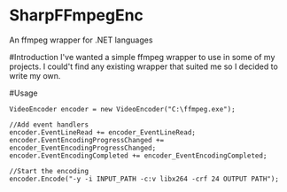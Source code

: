 SharpFFmpegEnc
==============

An ffmpeg wrapper for .NET languages 

#Introduction
I've wanted a simple ffmpeg wrapper to use in some of my projects. I could't find any existing wrapper that suited me so I decided to write my own.

#Usage
```Csharp
VideoEncoder encoder = new VideoEncoder("C:\ffmpeg.exe");

//Add event handlers
encoder.EventLineRead += encoder_EventLineRead;
encoder.EventEncodingProgressChanged += encoder_EventEncodingProgressChanged;
encoder.EventEncodingCompleted += encoder_EventEncodingCompleted;

//Start the encoding
encoder.Encode("-y -i INPUT_PATH -c:v libx264 -crf 24 OUTPUT PATH");
```
